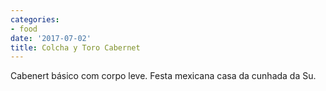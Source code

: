 ```yaml
---
categories:
- food
date: '2017-07-02'
title: Colcha y Toro Cabernet
---
```


Cabenert básico com corpo leve. Festa mexicana casa da cunhada da Su.